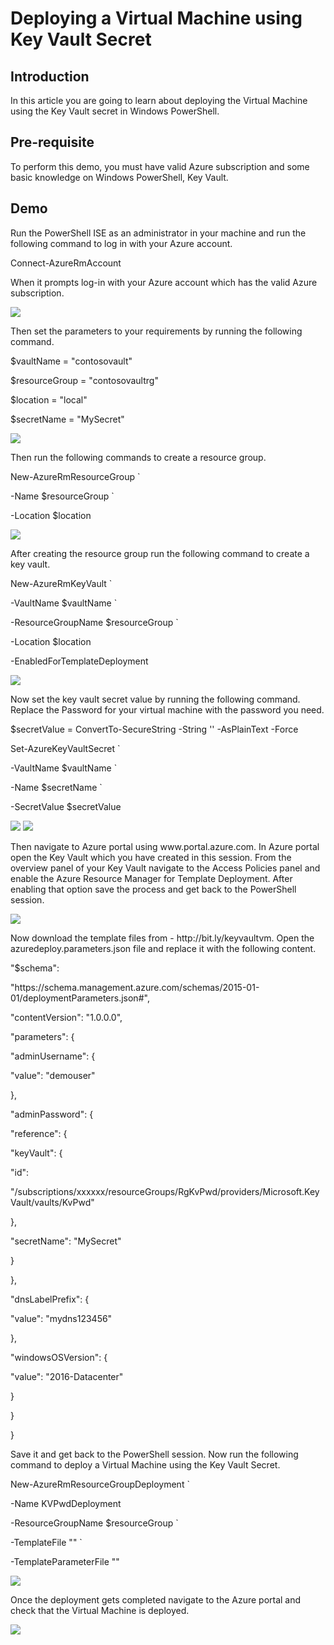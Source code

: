 <h1>Deploying a Virtual Machine using Key Vault Secret</h1>

<h2>Introduction</h2>
<p>In this article you are going to learn about deploying the Virtual Machine using the Key Vault secret in Windows PowerShell.</p>

<h2>Pre-requisite</h2>
<p>To perform this demo, you must have valid Azure subscription and some basic knowledge on Windows PowerShell, Key Vault.</p>

<h2>Demo</h2>
<p>Run the PowerShell ISE as an administrator in your machine and run the following command to log in with your Azure account.</p>
	<p>Connect-AzureRmAccount	</p>
<p>When it prompts log-in with your Azure account which has the valid Azure subscription.</p>
<img src="https://codesizzlergit.blob.core.windows.net/az301-013/01.jpg"/>
<p>Then set the parameters to your requirements by running the following command.</p>
	<p>$vaultName = "contosovault"	</p>
	<p>$resourceGroup = "contosovaultrg"	</p>
	<p>	$location = "local"	</p>
	<p>$secretName = "MySecret"	</p>
<img src="https://codesizzlergit.blob.core.windows.net/az301-013/02.jpg"/>
<p>Then run the following commands to create a resource group.</p>
	<p>New-AzureRmResourceGroup `	</p>
  	<p>-Name $resourceGroup `	</p>
  	<p>-Location $location	</p>
<img src="https://codesizzlergit.blob.core.windows.net/az301-013/03.jpg"/>
<p>After creating the resource group run the following command to create a key vault.</p>
	<p>New-AzureRmKeyVault `	</p>
 	<p>-VaultName $vaultName `	</p>
  	<p>-ResourceGroupName $resourceGroup `	</p>
  	<p>-Location $location	</p>
	<p>-EnabledForTemplateDeployment	</p>
<img src="https://codesizzlergit.blob.core.windows.net/az301-013/04.jpg"/>
<p>Now set the key vault secret value by running the following command. Replace the Password for your virtual machine with the password you need.</p>
	<p>$secretValue = ConvertTo-SecureString -String '<Password for your virtual machine>' -AsPlainText -Force
	<p>Set-AzureKeyVaultSecret `	</p>
	<p>-VaultName $vaultName `	</p>
  	<p>-Name $secretName `	</p>
  	<p>-SecretValue $secretValue	</p>
<img src="https://codesizzlergit.blob.core.windows.net/az301-013/05.jpg"/>
<img src="https://codesizzlergit.blob.core.windows.net/az301-013/06.jpg"/>
<p>Then navigate to Azure portal using www.portal.azure.com. In Azure portal open the Key Vault which you have created in this session. From the overview panel of your Key Vault navigate to the Access Policies panel and enable the Azure Resource Manager for Template Deployment. After enabling that option save the process and get back to the PowerShell session.</p>
<img src="https://codesizzlergit.blob.core.windows.net/az301-013/07.jpg"/>
<p>Now download the template files from - http://bit.ly/keyvaultvm. Open the azuredeploy.parameters.json file and replace it with the following content.</p>
	<p> "$schema":
	<p>"https://schema.management.azure.com/schemas/2015-01-01/deploymentParameters.json#",
	<p>    "contentVersion":  "1.0.0.0",	</p>
	<p>    "parameters":  {	</p>
	<p>       "adminUsername":  {	</p>
	<p>         "value":  "demouser"	</p>
	<p>               },
	<p>       "adminPassword":  {	</p>
	<p>         "reference":  {	</p>
	<p>            "keyVault":  {	</p>
	<p>              "id":	</p>
	<p>"/subscriptions/xxxxxx/resourceGroups/RgKvPwd/providers/Microsoft.KeyVault/vaults/KvPwd"	</p>
	<p>               },	</p>
	<p>            "secretName":  "MySecret"	</p>
	<p>               }	</p>
	<p>              },	</p>
	<p>       "dnsLabelPrefix":  {	</p>
	<p>          "value":  "mydns123456"	</p>
	<p>              },	</p>
	<p>    "windowsOSVersion":  {	</p>
	<p>         "value":  "2016-Datacenter"	</p>
	<p>               }	</p>
	<p>              }	</p>
	<p>             }	</p>
<p>Save it and get back to the PowerShell session. Now run the following command to deploy a Virtual Machine using the Key Vault Secret.</p>
	<p>New-AzureRmResourceGroupDeployment `	</p>
 	<p>-Name KVPwdDeployment	</p>
 	<p> -ResourceGroupName $resourceGroup `	</p>
 	<p>-TemplateFile "<Fully qualified path to the azuredeploy.json file>" `	</p>
 	<p>-TemplateParameterFile "<Fully qualified path to the azuredeploy.parameters.json file>"	</p>
<img src="https://codesizzlergit.blob.core.windows.net/az301-013/08.jpg"/>
<p>Once the deployment gets completed navigate to the Azure portal and check that the Virtual Machine is deployed.</p>
<img src="https://codesizzlergit.blob.core.windows.net/az301-013/09.jpg"/>






